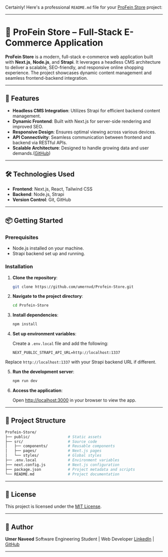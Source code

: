 Certainly! Here's a professional `README.md` file for your [ProFein Store](https://github.com/umernvd/Profein-Store) project:

---

# 🛒 ProFein Store – Full-Stack E-Commerce Application

**ProFein Store** is a modern, full-stack e-commerce web application built with **Next.js**, **Node.js**, and **Strapi**. It leverages a headless CMS architecture to deliver a scalable, SEO-friendly, and responsive online shopping experience. The project showcases dynamic content management and seamless frontend-backend integration.

---

## 🚀 Features

* **Headless CMS Integration**: Utilizes Strapi for efficient backend content management.
* **Dynamic Frontend**: Built with Next.js for server-side rendering and improved SEO.
* **Responsive Design**: Ensures optimal viewing across various devices.
* **API Connectivity**: Seamless communication between frontend and backend via RESTful APIs.
* **Scalable Architecture**: Designed to handle growing data and user demands.([GitHub][1])

---

## 🛠️ Technologies Used

* **Frontend**: Next.js, React, Tailwind CSS
* **Backend**: Node.js, Strapi
* **Version Control**: Git, GitHub

---

## 📦 Getting Started

### Prerequisites

* Node.js installed on your machine.
* Strapi backend set up and running.

### Installation

1. **Clone the repository**:

   ```bash
   git clone https://github.com/umernvd/Profein-Store.git
   ```



2. **Navigate to the project directory**:

   ```bash
   cd Profein-Store
   ```



3. **Install dependencies**:

   ```bash
   npm install
   ```



4. **Set up environment variables**:

   Create a `.env.local` file and add the following:

   ```env
   NEXT_PUBLIC_STRAPI_API_URL=http://localhost:1337
   ```



Replace `http://localhost:1337` with your Strapi backend URL if different.

5. **Run the development server**:

   ```bash
   npm run dev
   ```



6. **Access the application**:

   Open [http://localhost:3000](http://localhost:3000) in your browser to view the app.

---

## 📁 Project Structure

```bash
Profein-Store/
├── public/                 # Static assets
├── src/                    # Source code
│   ├── components/         # Reusable components
│   ├── pages/              # Next.js pages
│   └── styles/             # Global styles
├── .env.local              # Environment variables
├── next.config.js          # Next.js configuration
├── package.json            # Project metadata and scripts
└── README.md               # Project documentation
```



---

## 📄 License

This project is licensed under the [MIT License](LICENSE).

---

## 👤 Author

**Umer Naveed**
Software Engineering Student | Web Developer
[LinkedIn](https://www.linkedin.com/in/umer-naveed) | [GitHub](https://github.com/umernvd)

---

[1]: https://github.com/Ismail-Mouyahada/Master-e-commerce-strapi-nextjs-app?utm_source=chatgpt.com "Ismail-Mouyahada/Master-e-commerce-strapi-nextjs-app - GitHub"
